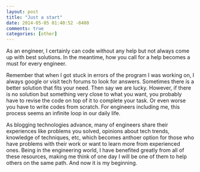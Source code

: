 ```yaml
---
layout: post
title: "Just a start"
date: 2014-05-05 01:40:52 -0400
comments: true
categories: [other]
---
```

As an engineer, I certainly can code without any help but not always come up with best solutions. 
In the meantime, how you call for a help becomes a must for every engineer. 

Remember that when I got stuck in errors of the program I was working on, I always google or visit tech forums to look for answers.
Sometimes there is a better solution that fits your need. Then say we are lucky. However, if there is no solution but
something very close to what you want, you probably have to revise the code on top of it to complete your task. 
Or even worse you have to write codes from scratch. For engineers including me, this process seems an infinite loop in our daily life.

As blogging technologies advance, many of engineers share their experiences like problems you solved, opinions about tech trends, knowledge of 
techniques, etc, which becomes anthoer option for those who have problems with their work or want to learn more from experienced ones.
Being in the engineering world, I have benefited greatly from all of these resources, making me think of one day I will be one of them to help others
on the same path. And now it is my beginning.